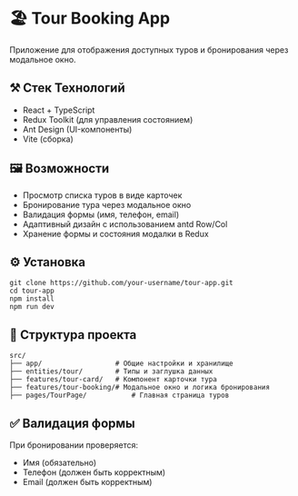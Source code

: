 # 🏖️ Tour Booking App

Приложение для отображения доступных туров и бронирования через модальное окно.

## ⚒️ Стек Технологий
* React + TypeScript
* Redux Toolkit (для управления состоянием)
* Ant Design (UI-компоненты)
* Vite (сборка)

## 🖼️ Возможности
* Просмотр списка туров в виде карточек
* Бронирование тура через модальное окно
* Валидация формы (имя, телефон, email)
* Адаптивный дизайн с использованием antd Row/Col
* Хранение формы и состояния модалки в Redux

## ⚙️ Установка
```
git clone https://github.com/your-username/tour-app.git
cd tour-app
npm install
npm run dev
```

## 📁 Структура проекта
```
src/
├── app/                  # Общие настройки и хранилище
├── entities/tour/        # Типы и заглушка данных
├── features/tour-card/   # Компонент карточки тура
├── features/tour-booking/# Модальное окно и логика бронирования
├── pages/TourPage/           # Главная страница туров
```

## ✅ Валидация формы

При бронировании проверяется:

- Имя (обязательно)
- Телефон (должен быть корректным)
- Email (должен быть корректным)